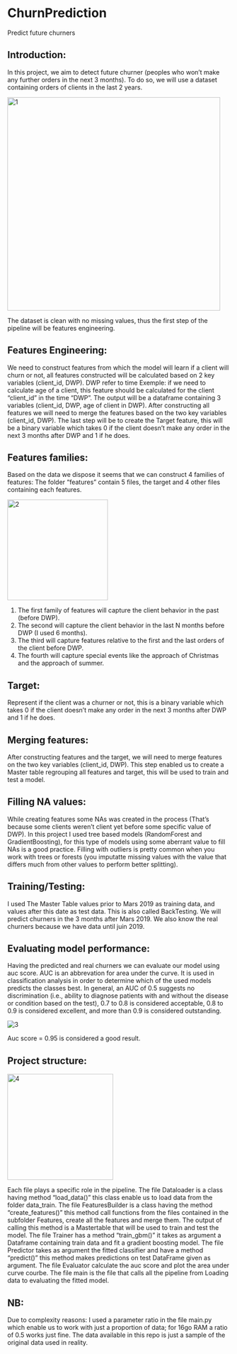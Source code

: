 # ChurnPrediction
Predict future churners

## Introduction:
In this project, we aim to detect future churner (peoples who won’t make any further orders in the next 3 months).
To do so, we will use a dataset containing orders of clients in the last 2 years.

<img width="481" alt="1" src="https://user-images.githubusercontent.com/55580735/182121010-ec85c9cd-f286-4298-b1e3-83d935b67ab1.png">

The dataset is clean with no missing values, thus the first step of the pipeline will be features engineering.

## Features Engineering:
We need to construct features from which the model will learn if a client will churn or not, all features constructed will be calculated based on 2 key variables (client_id, DWP). DWP refer to time
Exemple: if we need to calculate age of a client, this feature should be calculated for the client “client_id” in the time “DWP”.
The output will be a dataframe containing 3 variables (client_id, DWP, age of client in DWP).
After constructing all features we will need to merge the features based on the two key variables (client_id, DWP).
The last step will be to create the Target feature, this will be a binary variable which takes 0 if the client doesn’t make any order in the next 3 months after DWP and 1 if he does.

## Features families: 
Based on the data we dispose it seems that we can construct 4 families of features:
The folder “features” contain 5 files, the target and 4 other files containing each features.

<img width="227" alt="2" src="https://user-images.githubusercontent.com/55580735/182121079-a4f9c58d-2c3c-4e5a-9f1f-054b33c5c775.png">
 
1.	The first family of features will capture the client behavior in the past (before DWP).
2.	The second will capture the client behavior in the last N months before DWP (I used 6 months).
3.	The third will capture features relative to the first and the last orders of the client before DWP.
4.	The fourth will capture special events like the approach of Christmas and the approach of summer.

## Target:
Represent if the client was a churner or not, this is a binary variable which takes 0 if the client doesn’t make any order in the next 3 months after DWP and 1 if he does.

## Merging features:
After constructing features and the target, we will need to merge features on the two key variables (client_id, DWP).
This step enabled us to create a Master table regrouping all features and target, this will be used to train and test a model.

## Filling NA values:
While creating features some NAs was created in the process (That’s because some clients weren’t client yet before some specific value of DWP).
In this project I used tree based models (RandomForest and GradientBoosting), for this type of models using some aberrant value to fill NAs is a good practice.
Filling with outliers is pretty common when you work with trees or forests (you imputatte missing values with the value that differs much from other values to perform better splitting).

## Training/Testing:
I used The Master Table values prior to Mars 2019 as training data, and values after this date as test data.
This is also called BackTesting.
We will predict churners in the 3 months after Mars 2019.
We also know the real churners because we have data until juin 2019.

## Evaluating model performance:
Having the predicted and real churners we can evaluate our model using auc score.
AUC is an abbrevation for area under the curve. It is used in classification analysis in order to determine which of the used models predicts the classes best.
In general, an AUC of 0.5 suggests no discrimination (i.e., ability to diagnose patients with and without the disease or condition based on the test), 0.7 to 0.8 is considered acceptable, 0.8 to 0.9 is considered excellent, and more than 0.9 is considered outstanding.

![3](https://user-images.githubusercontent.com/55580735/182121131-e5da7453-60eb-424f-8baa-89f8807e901f.png)

 
Auc score = 0.95 is considered a good result.

## Project structure:

<img width="239" alt="4" src="https://user-images.githubusercontent.com/55580735/182121210-204bf203-4d2a-46ca-93d3-3c59ca5f05dc.png">
 
Each file plays a specific role in the pipeline.
The file Dataloader is a class having method “load_data()” this class enable us to load data from the folder data_train.
The file FeaturesBuilder is a class having the method “create_features()” this method call functions from the files contained in the subfolder Features, create all the features and merge them. The output of calling this method is a Mastertable that will be used to train and test the model.
The file Trainer has a method “train_gbm()” it takes as argument a Dataframe containing train data and fit a gradient boosting model.
The file Predictor takes as argument the fitted classifier and have a method “predict()” this method makes predictions on test DataFrame given as argument.
The file Evaluator calculate the auc score and plot the area under curve courbe.
The file main is the file that calls all the pipeline from Loading data to evaluating the fitted model.

## NB:
Due to complexity reasons:
I used a parameter ratio in the file main.py which enable us to work with just a proportion of data; for 16go RAM a ratio of 0.5 works just fine.
The data available in this repo is just a sample of the original data used in reality.
